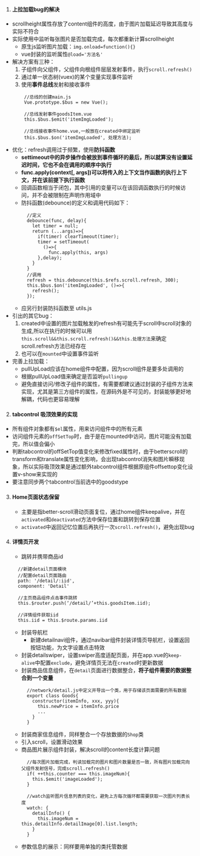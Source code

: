 1. #### 上拉加载bug的解决
  + scrollheight属性存放了content组件的高度，由于图片加载延迟导致其高度与实际不符合
  + 实际使用中监听每张图片是否加载完成，每次都重新计算scrollheight
    + 原生js监听图片加载：`img.onload=function(){}`
    + vue封装的监听属性`@load='方法名'`
  + 解决方案有三种：
    1. 子组件向父组件，父组件向根组件层层发射事件，执行`scroll.refresh()`
    2. 通过单一状态树(vuex)的某个变量实现事件监听
    3. 使用**事件总线**发射和接收事件
       ```
        //总线的创建main.js
        Vue.prototype.$bus = new Vue();

        //总线发射事件goodsItem.vue
        this.$bus.$emit('itemImgLoaded');

        //总线接收事件home.vue,一般放在created中绑定监听
        this.$bus.$on('itemImgLoaded', 处理方法);
       ``` 
  + 优化：refresh调用过于频繁，使用**防抖函数**
    + **settimeout中的异步操作会被放到事件循环的最后，所以就算没有设置延迟时间，它也不会在调用的顺序中执行**
    + **func.apply(context[, args])可以将传入的上下文当作函数的执行上下文，并在该前提下执行函数**
    + 回调函数相当于闭包，其中引用的变量可以在该回调函数执行的时候访问，并不会被限制在声明作用域中
    + 防抖函数(debounce)的定义和调用代码如下：
      ```
        //定义
        debounce(func, delay){
          let timer = null;
          return (...args)=>{
            if(timer) clearTimeout(timer);
            timer = setTimeout(
              ()=>{
                func.apply(this, args)
            },delay);
          }
        }
        //调用
        refresh = this.debounce(this.$refs.scroll.refresh, 300);
        this.$bus.$on('itemImgLoaded', ()=>{
          refresh();
        });
      ```
    + 应另行封装防抖函数至 utils.js
  + 引出的其它bug：
    1. created中设置的图片加载触发的refresh有可能先于scroll中scroll对象的生成,所以在执行的时候可以用`this.scroll&&this.scroll.refresh()&&this.处理方法`来确定scroll.refresh方法已经存在
    2. 也可以在`mounted`中设置事件监听
  + 完善上拉加载：
    + pullUpLoad应该在home组件中配置，因为scroll组件是要多处调用的
    + 根据pullUpLoad值来确定是否监听`pullingup`
    + 避免直接访问/修改子组件的属性，有需要都建议通过封装的子组件方法来实现，尤其是第三方组件的属性，在源码外是不可见的，封装能够更好地解耦，代码也更容易理解
2. #### tabcontrol 吸顶效果的实现
  + 所有组件对象都有`$el`属性，用来访问组件中的所有元素
  + 访问组件元素的`offSetTop`时，由于是在mounted中访问，图片可能没有加载完，所以值会偏小
  + 判断tabcontrol的offSetTop值变化来修改fixed属性时，由于betterscroll的transform和translate属性变化影响，会出现tabcontrol消失和图片瞬移现象，所以实际吸顶效果是通过额外tabcontrol组件根据原组件offsettop变化设置v-show来实现的
  + 要注意同步两个tabcontrol当前选中的goodstype
3. #### Home页面状态保留
   + 主要是指better-scroll滑动页面复位，通过home组件keepalive，并在`activated`和`deactivated`方法中保存位置和跳转到保存位置
   + `activated`中返回记忆位置后再执行一次`scroll.refresh()`，避免出现bug
4. #### 详情页开发
    + 跳转并携带商品id
    ```
      //新建detail页面模块
      //配置detail页面路由
      path: '/detail/:iid',
      component: 'Detail'

      //主页商品组件点击事件跳转
      this.$router.push(‘/detail/’+this.goodsItem.iid);

      //详情组件获取iid
      this.iid = this.$route.params.iid
    ``` 
    + 封装导航栏
      + 新建detailnavi组件，通过navibar组件封装详情页导航栏，设置返回按钮功能，为文字设置点击特效
    + 封装detailswiper，设置swiper高度适配页面，并在app.vue的`keep-alive`中配置`exclude`，避免详情页无法在`created`时更新数据
    + 封装商品信息组件，在`detail`页面进行数据整合，**将子组件需要的数据整合到一个变量**
      ```
        //network/detail.js中定义并导出一个类，用于存储该页面需要的所有数据
        export class Goods{
          constructor(itemInfo, xxx, yyy){
            this.newPrice = itemInfo.price
            ...
          }
        }
      ```
    + 封装商家信息组件，同样整合一个存放数据的`Shop`类
    + 引入scroll，设置滑动效果
    + 商品图片展示组件封装，解决scroll的content长度计算问题
      ```
        //每次图片加载完成，判读加载完的图片和图片数量是否一致，所有图片加载完向父组件发射信号，完成scroll.refresh()
        if( ++this.counter === this.imageNum){
          this.$emit('imageLoaded');
        }

        //watch监听图片信息列表的变化，避免上方每次循环都需要获取一次图片列表长度
        watch: {
          detailInfo() {
            this.imageNum = this.detailInfo.detailImage[0].list.length;
          }
        }
      ```
    + 参数信息的展示：同样要用单独的类托管数据